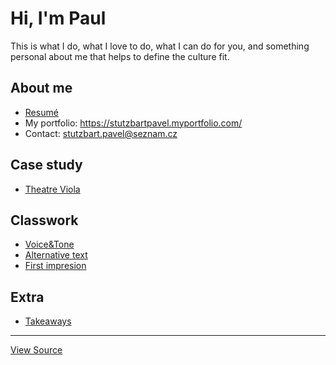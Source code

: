 # Hi, I'm Paul

This is what I do, what I love to do, what I can do for you, and something personal about me that helps to define the culture fit.

## About me

- [Resumé](04-experience)
- My portfolio: https://stutzbartpavel.myportfolio.com/
- Contact: stutzbart.pavel@seznam.cz

## Case study

- [Theatre Viola](03-content-first)

## Classwork
- [Voice&Tone](05-voice-&-tone)
- [Alternative text](01-alternative-text/)
- [First impresion](02-first-impression)

## Extra
- [Takeaways](takeaways)

---

[View Source](https://pavelstutzbart.github.io/english-for-designers/)
